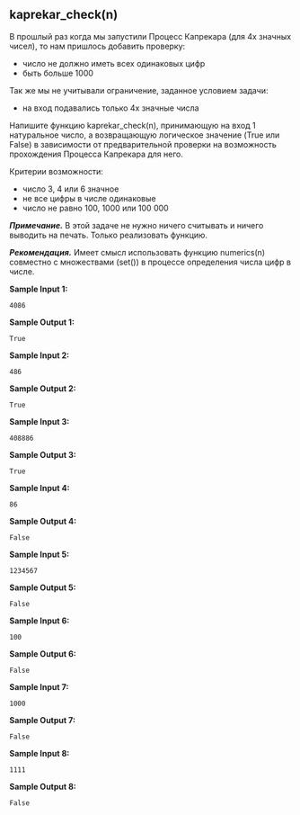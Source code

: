 ## kaprekar_check(n)

В прошлый раз когда мы запустили Процесс Капрекара (для 4х значных чисел), то нам пришлось добавить проверку:

-    число не должно иметь всех одинаковых цифр
-    быть больше 1000

Так же мы не учитывали ограничение, заданное условием задачи:

-    на вход подавались только 4х значные числа


Напишите функцию kaprekar_check(n), принимающую на вход 1 натуральное число, а возвращающую логическое значение (True или False) в зависимости от предварительной проверки на возможность прохождения Процесса Капрекара для него.

Критерии возможности:

-    число 3, 4 или 6 значное
-    не все цифры в числе одинаковые
-    число не равно 100, 1000 или 100 000


***Примечание.*** В этой задаче не нужно ничего считывать и ничего выводить на печать. Только реализовать функцию.

***Рекомендация.*** Имеет смысл использовать функцию numerics(n) совместно с множествами (set()) в процессе определения числа цифр в числе.

**Sample Input 1:**

```commandline
4086
```

**Sample Output 1:**

```commandline
True
```

**Sample Input 2:**

```commandline
486
```

**Sample Output 2:**

```commandline
True
```

**Sample Input 3:**

```commandline
408886
```

**Sample Output 3:**

```commandline
True
```

**Sample Input 4:**

```commandline
86
```

**Sample Output 4:**

```commandline
False
```

**Sample Input 5:**

```commandline
1234567
```

**Sample Output 5:**

```commandline
False
```

**Sample Input 6:**

```commandline
100
```

**Sample Output 6:**

```commandline
False
```

**Sample Input 7:**

```commandline
1000
```

**Sample Output 7:**

```commandline
False
```

**Sample Input 8:**

```commandline
1111
```

**Sample Output 8:**

```commandline
False
```
